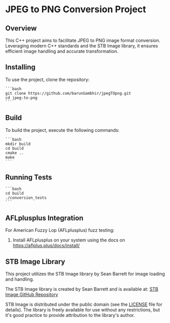# JPEG to PNG Conversion Project

## Overview
This C++ project aims to facilitate JPEG to PNG image format conversion. Leveraging modern C++ standards and the STB Image library, it ensures efficient image handling and accurate transformation.

## Installing
To use the project, clone the repository:

    ```bash
    git clone https://github.com/barunGambhir/jpegTOpng.git
    cd jpeg-to-png
    ```

## Build
To build the project, execute the following commands:

    ```bash
    mkdir build
    cd build
    cmake ..
    make
    ```

## Running Tests
    ```bash
    cd build
    ./conversion_tests
    ```



## AFLplusplus Integration
For American Fuzzy Lop (AFLplusplus) fuzz testing:

1. Install AFLplusplus on your system using the docs on https://aflplus.plus/docs/install/


## STB Image Library

This project utilizes the STB Image library by Sean Barrett for image loading and handling.

The STB Image library is created by Sean Barrett and is available at: [STB Image GitHub Repository](https://github.com/nothings/stb)

STB Image is distributed under the public domain (see the [LICENSE](https://github.com/nothings/stb/blob/master/LICENSE) file for details). The library is freely available for use without any restrictions, but it's good practice to provide attribution to the library's author.
